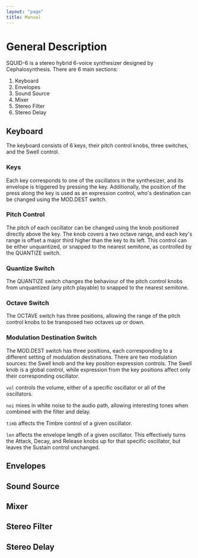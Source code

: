 ```yaml
---
layout: "page"
title: Manual
---
```


# General Description

SQUID-6 is a stereo hybrid 6-voice synthesizer designed by Cephalosynthesis. There are 6 main sections:
1. Keyboard
2. Envelopes
3. Sound Source
4. Mixer
5. Stereo Filter
6. Stereo Delay

## Keyboard

The keyboard consists of 6 keys, their pitch control knobs, three switches, and the Swell control. 

### Keys
Each key corresponds to one of the oscillators in the synthesizer, and its envelope is triggered by pressing the key. Additionally, the position of the press along the key is used as an expression control, who's destination can be changed using the MOD.DEST switch.

### Pitch Control
The pitch of each oscillator can be changed using the knob positioned directly above the key. The knob covers a two octave range, and each key's range is offset a major third higher than the key to its left. This control can be either unquantized, or snapped to the nearest semitone, as controlled by the QUANTIZE switch.

### Quantize Switch
The QUANTIZE switch changes the behaviour of the pitch control knobs from unquantized (any pitch playable) to snapped to the nearest semitone.

### Octave Switch
The OCTAVE switch has three positions, allowing the range of the pitch control knobs to be transposed two octaves up or down.

### Modulation Destination Switch
The MOD.DEST switch has three positions, each corresponding to a different setting of modulation destinations. There are two modulation sources: the Swell knob and the key position expression controls. The Swell knob is a global control, while expression from the key positions affect only their corresponding oscillator. 

`vol` controls the volume, either of a specific oscillator or all of the oscillators. 

`noi` mixes in white noise to the audio path, allowing interesting tones when combined with the filter and delay.

`timb` affects the Timbre control of a given oscillator.

`len` affects the envelope length of a given oscillator. This effectively turns the Attack, Decay, and Release knobs up for that specific oscillator, but leaves the Sustain control unchanged.

## Envelopes

## Sound Source

## Mixer

## Stereo Filter

## Stereo Delay